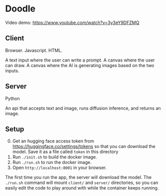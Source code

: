# Doodle

Video demo: https://www.youtube.com/watch?v=3y3eY9DFZMQ

## Client

Browser. Javascript. HTML.

A text input where the user can write a prompt.
A canvas where the user can draw.
A canvas where the AI is generating images based on the two inputs.

## Server

Python

An api that accepts text and image, runs diffusion inference, and returns an image.

## Setup

0. Get an hugging face access token from https://huggingface.co/settings/tokens so that you can download the model. Save it as a file called `token` in this directory
1. Run `./init.sh` to build the docker image.
1. Run `./run.sh` to run the docker image.
1. Open `http://localhost:8001` in your browser.

The first time you run the app, the server will download the model.
The `./run.sh` command will mount `client/` and `server/` directories, so you can easily edit the code to play around with while the container keeps running.
